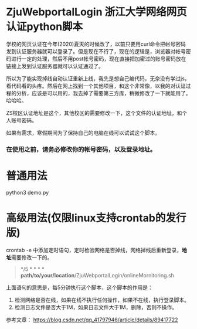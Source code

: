 # ZjuWebportalLogin 浙江大学网络网页认证python脚本

学校的网页认证在今年(2020)夏天的时候改了，以前只要用curl命令把帐号密码发到认证服务器就可以登录了。但是现在不行了，现在的逻辑是，浏览器对帐号密码进行一定的处理，然后不用post帐号密码，现在直接把加密过的账号密码放在链接上发到认证服务器就可以认证通过了。

所以为了能实现掉线自动认证重新上线，我先是想自己编代码，无奈没有学过js，看代码看的头疼。然后在网上找到一个其他项目，和这个非常像，以我的对认证过程的分析，应该是可以用的，我去掉了需要第三方库，稍微修改了一下就能用了。哈哈哈。

ZS校区认证地址是这个，其他校区的需要修改一下，这个文件的认证地址，和个人账号密码。

如果有需求，寒假期间为了保持自己的电脑在线可以试试这个脚本。

### 在使用之前，请务必修改你的帐号密码，以及登录地址。


# 普通用法

python3 demo.py 

# 高级用法(仅限linux支持crontab的发行版)

crontab -e 中添加定时语句，定时检验网络是否掉线，网络掉线后重新登录，**地址**需要修改一下的。

> */5 * * * * **path/to/your/location**/ZjuWebportalLogin/onlineMornitoring.sh 

上面语句的意思是，每5分钟执行这个脚本，这个脚本的作用是：
1. 检测网络是否在线，如果在线不执行任何操作，如果不在线，执行登录脚本。
2. 检测日志文件是否大于1M，如果日志文件大于1M，删除，否则不操作。


参考文章：
	https://blog.csdn.net/qq_41797946/article/details/89417722


